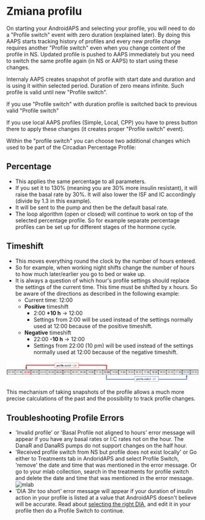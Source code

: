 # Zmiana profilu

On starting your AndroidAPS and selecting your profile, you will need to do a "Profile switch" event with zero duration (explained later). By doing this AAPS starts tracking history of profiles and every new profile change requires another "Profile switch" even when you change content of the profile in NS. Updated profile is pushed to AAPS immediately but you need to switch the same profile again (in NS or AAPS) to start using these changes.

Internaly AAPS creates snapshot of profile with start date and duration and is using it within selected period. Duration of zero means infinite. Such profile is valid until new "Profile switch".

If you use "Profile switch" with duration profile is switched back to previous valid "Profile switch"

If you use local AAPS profiles (Simple, Local, CPP) you have to press button there to apply these changes (it creates proper "Profile switch" event).

Within the "profile switch" you can choose two additional changes which used to be part of the Circadian Percentage Profile:

## Percentage

* This applies the same percentage to all parameters. 
* If you set it to 130% (meaning you are 30% more insulin resistant), it will raise the basal rate by 30%. It will also lower the ISF and IC accordingly (divide by 1.3 in this example). 
* It will be sent to the pump and then be the default basal rate. 
* The loop algorithm (open or closed) will continue to work on top of the selected percentage profile. So for example separate percentage profiles can be set up for different stages of the hormone cycle.

## Timeshift

* This moves everything round the clock by the number of hours entered. 
* So for example, when working night shifts change the number of hours to how much later/earlier you go to bed or wake up.
* It is always a question of which hour's profile settings should replace the settings of the current time. This time must be shifted by x hours. So be aware of the directions as described in the following example: 
  * Current time: 12:00
  * **Positive** timeshift 
    * 2:00 **+10 h** -> 12:00
    * Settings from 2:00 will be used instead of the settings normally used at 12:00 because of the positive timeshift.
  * **Negative** timeshift 
    * 22:00 **-10 h** -> 12:00
    * Settings from 22:00 (10 pm) will be used instead of the settings normally used at 12:00 because of the negative timeshift.

![Profile switch timeshift directions](../images/ProfileSwitch_PlusMinus.png)

This mechanism of taking snapshots of the profile allows a much more precise calculations of the past and the possibility to track profile changes.

## Troubleshooting Profile Errors

* 'Invalid profile' or 'Basal Profile not aligned to hours' error message will appear if you have any basal rates or I:C rates not on the hour. The DanaR and DanaRS pumps do not support changes on the half hour.
* 'Received profile switch from NS but profile does not exist locally' or Go either to Treatments tab in AndoridAPS and select Profile Switch, 'remove' the date and time that was mentioned in the error message. Or go to your mlab collection, search in the treatments for profile switch and delete the date and time that was mentioned in the error message. ![mlab](https://files.gitter.im/MilosKozak/AndroidAPS/I5am/image.png)
* 'DIA 3hr too short' error message will appear if your duration of insulin action in your profile is listed at a value that AndroidAPS doesn't believe will be accurate. Read about [selecting the right DIA](http://www.diabettech.com/insulin/why-we-are-regularly-wrong-in-the-duration-of-insulin-action-dia-times-we-use-and-why-it-matters/), and edit it in your profile then do a Profile Switch to continue.